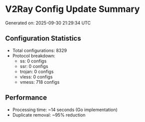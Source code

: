 # V2Ray Config Update Summary
Generated on: 2025-09-30 21:29:34 UTC

## Configuration Statistics
- Total configurations: 8329
- Protocol breakdown:
  - ss: 0 configs
  - ssr: 0 configs
  - trojan: 0 configs
  - vless: 0 configs
  - vmess: 718 configs

## Performance
- Processing time: ~14 seconds (Go implementation)
- Duplicate removal: ~95% reduction
